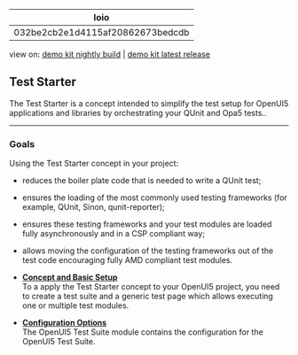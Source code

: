 <!-- loio032be2cb2e1d4115af20862673bedcdb -->

| loio |
| -----|
| 032be2cb2e1d4115af20862673bedcdb |

<div id="loio">

view on: [demo kit nightly build](https://sdk.openui5.org/nightly/#/topic/032be2cb2e1d4115af20862673bedcdb) | [demo kit latest release](https://sdk.openui5.org/topic/032be2cb2e1d4115af20862673bedcdb)</div>

## Test Starter

The Test Starter is a concept intended to simplify the test setup for OpenUI5 applications and libraries by orchestrating your QUnit and Opa5 tests..

***

<a name="loio032be2cb2e1d4115af20862673bedcdb__section_szb_fxg_vcc"/>

### Goals

Using the Test Starter concept in your project:

-   reduces the boiler plate code that is needed to write a QUnit test;
-   ensures the loading of the most commonly used testing frameworks \(for example, QUnit, Sinon, qunit-reporter\);
-   ensures these testing frameworks and your test modules are loaded fully asynchronously and in a CSP compliant way;
-   allows moving the configuration of the testing frameworks out of the test code encouraging fully AMD compliant test modules.

-   **[Concept and Basic Setup](Concept_and_Basic_Setup_22f50c0.md "To a apply the Test Starter concept to your OpenUI5 project, you need to
		create a test suite and a generic test page which allows executing one or multiple test
		modules.")**  
To a apply the Test Starter concept to your OpenUI5 project, you need to create a test suite and a generic test page which allows executing one or multiple test modules.
-   **[Configuration Options](Configuration_Options_738ed02.md "The OpenUI5 Test Suite module contains the configuration for
		the OpenUI5 Test Suite. ")**  
The OpenUI5 Test Suite module contains the configuration for the OpenUI5 Test Suite.

